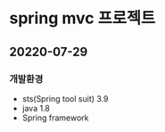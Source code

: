 # spring mvc 프로젝트

## 20220-07-29

### 개발환경
* sts(Spring tool suit) 3.9
* java 1.8
* Spring framework 